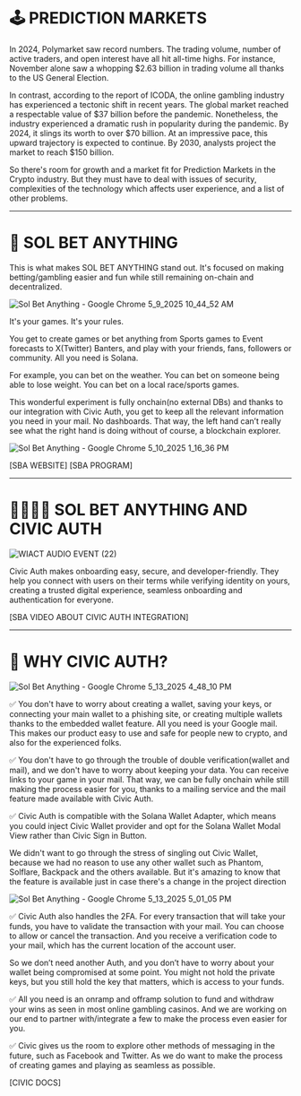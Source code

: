 # 🕹️ PREDICTION MARKETS

In 2024, Polymarket saw record numbers. The trading volume, number of active traders, and open interest have all hit all-time highs. For instance, November alone saw a whopping $2.63 billion in trading volume all thanks to the US General Election. 

In contrast, according to the report of ICODA, the online gambling industry has experienced a tectonic shift in recent years. The global market reached a respectable value of $37 billion before the pandemic. Nonetheless, the industry experienced a dramatic rush in popularity during the pandemic. By 2024, it slings its worth to over $70 billion. At an impressive pace, this upward trajectory is expected to continue. By 2030, analysts project the market to reach $150 billion. 

So there's room for growth and a market fit for Prediction Markets in the Crypto industry. But they must have to deal with issues of security, complexities of the technology which affects user experience, and a list of other problems.

---

# 🎲 SOL BET ANYTHING

This is what makes SOL BET ANYTHING stand out. It's focused on making betting/gambling easier and fun while still remaining on-chain and decentralized. 

![Sol Bet Anything - Google Chrome 5_9_2025 10_44_52 AM](https://github.com/user-attachments/assets/c16d53dd-874f-4fe0-bb1a-2b355b466062)

It's your games. It's your rules.

You get to create games or bet anything from Sports games to Event forecasts to X(Twitter) Banters, and play with your friends, fans, followers or community. All you need is Solana.

For example, you can bet on the weather. You can bet on someone being able to lose weight. You can bet on a local race/sports games.

This wonderful experiment is fully onchain(no external DBs) and thanks to our integration with Civic Auth, you get to keep all the relevant information you need in your mail. No dashboards. That way, the left hand can’t really see what the right hand is doing without of course, a blockchain explorer.

![Sol Bet Anything - Google Chrome 5_10_2025 1_16_36 PM](https://github.com/user-attachments/assets/f637032d-346c-4995-acff-c09181cd812a)


[SBA WEBSITE] [SBA PROGRAM] 

---

# 🫱🏾‍🫲🏾 SOL BET ANYTHING AND CIVIC AUTH

![WIACT AUDIO EVENT (22)](https://github.com/user-attachments/assets/f669f416-5c8e-41a7-af21-a2f82b107343)

Civic Auth makes onboarding easy, secure, and developer-friendly. They help you connect with users on their terms while verifying identity on yours, creating a trusted digital experience, seamless onboarding and authentication for everyone.

[SBA VIDEO ABOUT CIVIC AUTH INTEGRATION]

---

# 🔎 WHY CIVIC AUTH?

![Sol Bet Anything - Google Chrome 5_13_2025 4_48_10 PM](https://github.com/user-attachments/assets/e23f892a-8a81-4008-aefe-b90a01f3972d)

✅ You don't have to worry about creating a wallet, saving your keys, or connecting your main wallet to a phishing site, or creating multiple wallets thanks to the embedded wallet feature. All you need is your Google mail. This makes our product easy to use and safe for people new to crypto, and also for the experienced folks.

✅ You don't have to go through the trouble of double verification(wallet and mail), and we don't have to worry about keeping your data. You can receive links to your game in your mail. That way, we can be fully onchain while still making the process easier for you, thanks to a mailing service and the mail feature made available with Civic Auth.

✅ Civic Auth is compatible with the Solana Wallet Adapter, which means you could inject Civic Wallet provider and opt for the Solana Wallet Modal View rather than Civic Sign in Button. 

We didn't want to go through the stress of singling out Civic Wallet, because we had no reason to use any other wallet such as Phantom, Solflare, Backpack and the others available. But it's amazing to know that the feature is available just in case there's a change in the project direction

![Sol Bet Anything - Google Chrome 5_13_2025 5_01_05 PM](https://github.com/user-attachments/assets/98dfa1a2-47dc-4b51-b9be-e94076319dda)


✅ Civic Auth also handles the 2FA. For every transaction that will take your funds, you have to validate the transaction with your mail. You can choose to allow or cancel the transaction. And you receive a verification code to your mail, which has the current location of the account user.

So we don’t need another Auth, and you don’t have to worry about your wallet being compromised at some point. You might not hold the private keys, but you still hold the key that matters, which is access to your funds.

✅ All you need is an onramp and offramp solution to fund and withdraw your wins as seen in most online gambling casinos. And we are working on our end to partner with/integrate a few to make the process even easier for you.

✅ Civic gives us the room to explore other methods of messaging in the future, such as Facebook and Twitter. As we do want to make the process of creating games and playing as seamless as possible.

[CIVIC DOCS]





